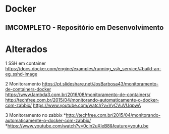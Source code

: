 # Docker

## IMCOMPLETO - Repositório em Desenvolvimento

# Alterados

1 SSH em container
https://docs.docker.com/engine/examples/running_ssh_service/#build-an-eg_sshd-image

2 Monitoramento
https://pt.slideshare.net/JosBarbosa43/monitoramento-de-containers-docker
https://www.lambda3.com.br/2016/08/monitoramento-de-containers/
http://techfree.com.br/2015/04/monitorando-automaticamente-o-docker-com-zabbix/
https://www.youtube.com/watch?v=VyCVuVUqpwA

3 Monitoramento no zabbix
*http://techfree.com.br/2015/04/monitorando-automaticamente-o-docker-com-zabbix/
*https://www.youtube.com/watch?v=0cln2uXleB8&feature=youtu.be
